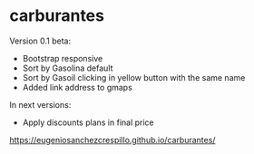 # carburantes

Version 0.1 beta:

- Bootstrap responsive
- Sort by Gasolina default
- Sort by Gasoil clicking in yellow button with the same name
- Added link address to gmaps

In next versions:

- Apply discounts plans in final price



https://eugeniosanchezcrespillo.github.io/carburantes/
